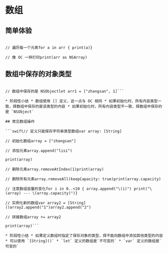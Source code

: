 # 数组

## 简单体验

```swiftlet arr = ["zhangsan", "lisi"]print(arr)

// 遍历每一个元素for a in arr { print(a)}

// 像 OC 一样打印print(arr as NSArray)

```

## 数组中保存的对象类型

```swift// 数组中保存的都是字符串let arr = ["zhangsan", "lisi"]

// 数组中保存的是 NSObjectlet arr1 = ["zhangsan", 1]```

* 阶段性小结 * 数组使用 [] 定义，这一点与 OC 相同 * 如果初始化时，所有内容类型一致，择数组中保存的是该类型的内容 * 如果初始化时，所有内容类型不一致，择数组中保存的是 `NSObject`

## 常见数组操作

```swift// 定义只能保存字符串类型数组var array: [String]

// 初始化数组array = ["zhangsan"]

// 添加元素array.append("lisi")

print(array)

// 删除元素array.removeAtIndex(1)print(array)

// 删除所有元素array.removeAll(keepCapacity: true)print(array.capacity)

// 注意数组容量的变化for i in 0..<10 { array.append("\(i)") print("\(array) --- \(array.capacity)")}

// 实例化新的数组var array2 = [String]()array2.append("1")array2.append("2")

// 拼接数组array += array2

print(array)```

* 阶段性小结 * 如果定义数组时指定了保存对象的类型，择不能向数组中添加其他类型的内容 * 可以使用 `[String]()` * `let` 定义的数组是`不可变的` * `var` 定义的数组是`可变的`


